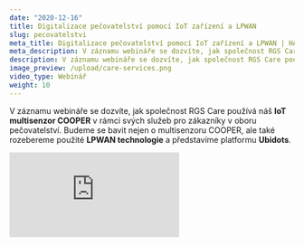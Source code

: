 ```yaml
---
date: "2020-12-16"
title: Digitalizace pečovatelství pomocí IoT zařízení a LPWAN
slug: pecovatelstvi
meta_title: Digitalizace pečovatelství pomocí IoT zařízení a LPWAN | HARDWARIO Academy
meta_description: V záznamu webináře se dozvíte, jak společnost RGS Care používá náš IoT multisenzor COOPER v rámci svých služeb pro zákazníky v oboru pečovatelství.
description: V záznamu webináře se dozvíte, jak společnost RGS Care používá náš IoT multisenzor COOPER v rámci svých služeb pro zákazníky v oboru pečovatelství.
image_preview: /upload/care-services.png
video_type: Webinář
weight: 10
---
```


V záznamu webináře se dozvíte, jak společnost RGS Care používá náš **IoT multisenzor COOPER** v rámci svých služeb pro zákazníky v oboru pečovatelství. Budeme se bavit nejen o multisenzoru COOPER, ale také rozebereme použité **LPWAN technologie** a představíme platformu **Ubidots**.

<div class = "video-container">
<iframe src="https://www.youtube.com/embed/-VhUh-Ea2OE?modestbranding=1&amp;showinfo=0&amp;rel=0&amp;html5=1&amp;widgetid=2" frameborder="0" allow="accelerometer; autoplay; encrypted-media; gyroscope; picture-in-picture" allowfullscreen></iframe>
</div>